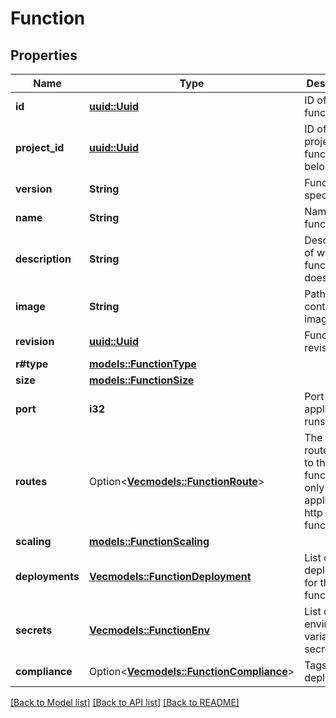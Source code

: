 # Function

## Properties

Name | Type | Description | Notes
------------ | ------------- | ------------- | -------------
**id** | [**uuid::Uuid**](uuid::Uuid.md) | ID of the function | 
**project_id** | [**uuid::Uuid**](uuid::Uuid.md) | ID of the project this function belongs to | 
**version** | **String** | Function spec version | 
**name** | **String** | Name of the function | 
**description** | **String** | Description of what the function does | 
**image** | **String** | Path to container image | 
**revision** | [**uuid::Uuid**](uuid::Uuid.md) | Function revision | 
**r#type** | [**models::FunctionType**](FunctionType.md) |  | 
**size** | [**models::FunctionSize**](FunctionSize.md) |  | 
**port** | **i32** | Port the application runs on | 
**routes** | Option<[**Vec<models::FunctionRoute>**](FunctionRoute.md)> | The public route/path to this function, only applicable to http type functions | [optional]
**scaling** | [**models::FunctionScaling**](FunctionScaling.md) |  | 
**deployments** | [**Vec<models::FunctionDeployment>**](FunctionDeployment.md) | List of deployments for this function | 
**secrets** | [**Vec<models::FunctionEnv>**](FunctionEnv.md) | List of environment variables for secrets | 
**compliance** | Option<[**Vec<models::FunctionCompliance>**](FunctionCompliance.md)> | Tags to limit deployment | [optional]

[[Back to Model list]](../README.md#documentation-for-models) [[Back to API list]](../README.md#documentation-for-api-endpoints) [[Back to README]](../README.md)


